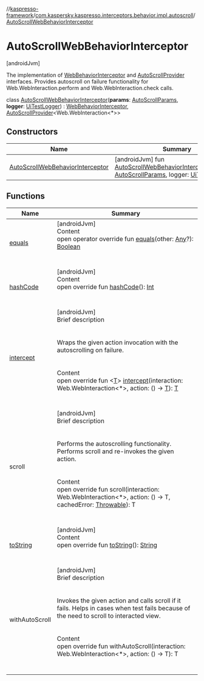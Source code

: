 //[kaspresso-framework](../../index.md)/[com.kaspersky.kaspresso.interceptors.behavior.impl.autoscroll](../index.md)/[AutoScrollWebBehaviorInterceptor](index.md)



# AutoScrollWebBehaviorInterceptor  
 [androidJvm] 

The implementation of [WebBehaviorInterceptor](../../com.kaspersky.kaspresso.interceptors.behavior/-web-behavior-interceptor/index.md) and [AutoScrollProvider](../../com.kaspersky.kaspresso.autoscroll/-auto-scroll-provider/index.md) interfaces. Provides autoscroll on failure functionality for Web.WebInteraction.perform and Web.WebInteraction.check calls.

class [AutoScrollWebBehaviorInterceptor](index.md)(**params**: [AutoScrollParams](../../com.kaspersky.kaspresso.params/-auto-scroll-params/index.md), **logger**: [UiTestLogger](../../com.kaspersky.kaspresso.logger/-ui-test-logger/index.md)) : [WebBehaviorInterceptor](../../com.kaspersky.kaspresso.interceptors.behavior/-web-behavior-interceptor/index.md), [AutoScrollProvider](../../com.kaspersky.kaspresso.autoscroll/-auto-scroll-provider/index.md)<Web.WebInteraction<*>>    


## Constructors  
  
|  Name|  Summary| 
|---|---|
| [AutoScrollWebBehaviorInterceptor](-auto-scroll-web-behavior-interceptor.md)|  [androidJvm] fun [AutoScrollWebBehaviorInterceptor](-auto-scroll-web-behavior-interceptor.md)(params: [AutoScrollParams](../../com.kaspersky.kaspresso.params/-auto-scroll-params/index.md), logger: [UiTestLogger](../../com.kaspersky.kaspresso.logger/-ui-test-logger/index.md))   <br>


## Functions  
  
|  Name|  Summary| 
|---|---|
| [equals](https://kotlinlang.org/api/latest/jvm/stdlib/kotlin/-any/equals.html)| [androidJvm]  <br>Content  <br>open operator override fun [equals](https://kotlinlang.org/api/latest/jvm/stdlib/kotlin/-any/equals.html)(other: [Any](https://kotlinlang.org/api/latest/jvm/stdlib/kotlin/-any/index.html)?): [Boolean](https://kotlinlang.org/api/latest/jvm/stdlib/kotlin/-boolean/index.html)  <br><br><br>
| [hashCode](https://kotlinlang.org/api/latest/jvm/stdlib/kotlin/-any/hash-code.html)| [androidJvm]  <br>Content  <br>open override fun [hashCode](https://kotlinlang.org/api/latest/jvm/stdlib/kotlin/-any/hash-code.html)(): [Int](https://kotlinlang.org/api/latest/jvm/stdlib/kotlin/-int/index.html)  <br><br><br>
| [intercept](intercept.md)| [androidJvm]  <br>Brief description  <br><br><br>Wraps the given action invocation with the autoscrolling on failure.<br><br>  <br>Content  <br>open override fun <[T](intercept.md)> [intercept](intercept.md)(interaction: Web.WebInteraction<*>, action: () -> [T](intercept.md)): [T](intercept.md)  <br><br><br>
| scroll| [androidJvm]  <br>Brief description  <br><br><br>Performs the autoscrolling functionality. Performs scroll and re-invokes the given action.<br><br>  <br>Content  <br>open override fun <T> scroll(interaction: Web.WebInteraction<*>, action: () -> T, cachedError: [Throwable](https://kotlinlang.org/api/latest/jvm/stdlib/kotlin/-throwable/index.html)): T  <br><br><br>
| [toString](https://kotlinlang.org/api/latest/jvm/stdlib/kotlin/-any/to-string.html)| [androidJvm]  <br>Content  <br>open override fun [toString](https://kotlinlang.org/api/latest/jvm/stdlib/kotlin/-any/to-string.html)(): [String](https://kotlinlang.org/api/latest/jvm/stdlib/kotlin/-string/index.html)  <br><br><br>
| withAutoScroll| [androidJvm]  <br>Brief description  <br><br><br>Invokes the given action and calls scroll if it fails. Helps in cases when test fails because of the need to scroll to interacted view.<br><br>  <br>Content  <br>open override fun <T> withAutoScroll(interaction: Web.WebInteraction<*>, action: () -> T): T  <br><br><br>


